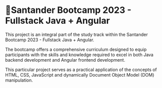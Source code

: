
# 📘Santander Bootcamp 2023 - Fullstack Java + Angular


This project is an integral part of the study track within the Santander Bootcamp 2023 - Fullstack Java + Angular. 

The bootcamp offers a comprehensive curriculum designed to equip participants with the skills and knowledge required to excel in both Java backend development and Angular frontend development. 

This particular project serves as a practical application of the concepts of HTML, CSS, JavaScript and dynamically Document Object Model (DOM) manipulation.
